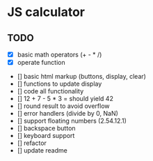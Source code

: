 # JS calculator

## TODO

- [x] basic math operators (+ - * /)
- [x] operate function
- [] basic html markup (buttons, display, clear)
- [] functions to update display
- [] code all functionality
- [] 12 + 7 - 5 * 3 = should yield 42
- [] round result to avoid overflow
- [] error handlers (divide by 0, NaN)
- [] support floating numbers (2.54.12.1)
- [] backspace button
- [] keyboard support
- [] refactor
- [] update readme

